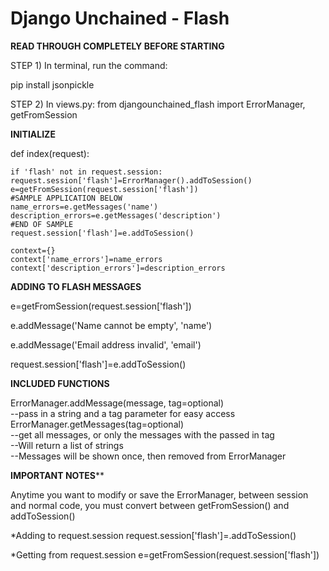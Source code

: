 <h1>Django Unchained - Flash</h1>

******READ THROUGH COMPLETELY BEFORE STARTING******

STEP 1) In terminal, run the command:

pip install jsonpickle

STEP 2) In views.py:
from djangounchained_flash import ErrorManager, getFromSession

******INITIALIZE******

def index(request):

    if 'flash' not in request.session:
	request.session['flash']=ErrorManager().addToSession()
    e=getFromSession(request.session['flash'])
    #SAMPLE APPLICATION BELOW
    name_errors=e.getMessages('name')
    description_errors=e.getMessages('description')
    #END OF SAMPLE
    request.session['flash']=e.addToSession()

    context={}
    context['name_errors']=name_errors
    context['description_errors']=description_errors
    
******ADDING TO FLASH MESSAGES******

e=getFromSession(request.session['flash'])

e.addMessage('Name cannot be empty', 'name')

e.addMessage('Email address invalid', 'email')

request.session['flash']=e.addToSession()

******INCLUDED FUNCTIONS******

ErrorManager.addMessage(message, tag=optional)<br>
    --pass in a string and a tag parameter for easy access<br>
ErrorManager.getMessages(tag=optional)<br>
    --get all messages, or only the messages with the passed in tag<br>
    --Will return a list of strings<br>
    --Messages will be shown once, then removed from ErrorManager

******IMPORTANT NOTES********

Anytime you want to modify or save the ErrorManager, between session and normal code, you must convert between getFromSession() and addToSession()

*Adding to request.session
    request.session['flash']=<instance of ErrorManager>.addToSession()

*Getting from request.session
    e=getFromSession(request.session['flash'])
